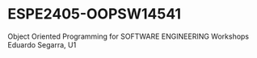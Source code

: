 # ESPE2405-OOPSW14541
Object Oriented Programming for SOFTWARE ENGINEERING 
Workshops Eduardo Segarra, U1